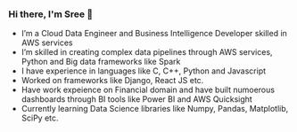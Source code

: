 ### Hi there, I'm Sree 👋

- I’m a Cloud Data Engineer and Business Intelligence Developer skilled in AWS services
- I’m skilled in creating complex data pipelines through AWS services, Python and Big data frameworks like Spark
- I have experience in languages like C, C++, Python and Javascript
- Worked on frameworks like Django, React JS etc.
- Have work expeience on Financial domain and have built numoerous dashboards through BI tools like Power BI and AWS Quicksight
- Currently learning Data Science libraries like Numpy, Pandas, Matplotlib, SciPy etc.

